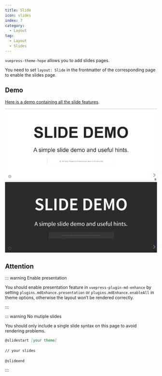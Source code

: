 ```yaml
---
title: Slide
icon: slides
index: 7
category:
  - Layout
tag:
  - Layout
  - Slides
---
```


`vuepress-theme-hope` allows you to add slides pages.

You need to set `layout: Slide` in the frontmatter of the corresponding page to enable the slides page.

<!-- more -->

## Demo

[Here is a demo containing all the slide features](https://vuepress-theme-hope.github.io/v2/md-enhance/guide/presentation/demo.html).

![Slide page screenshot](./assets/slides-light.png#light)
![Slide page screenshot](./assets/slides-dark.png#dark)

## Attention

::: warning Enable presentation

You should enable presentation feature in `vuepress-plugin-md-enhance` by setting `plugins.mdEnhance.presentation` or `plugins.mdEnhance.enableAll` in theme options, otherwise the layout won’t be rendered correctly.

:::

::: warning No mutiple slides

You should only include a single slide syntax on this page to avoid rendering problems.

```md
@slidestart [your theme]

// your slides

@slideend
```

:::
